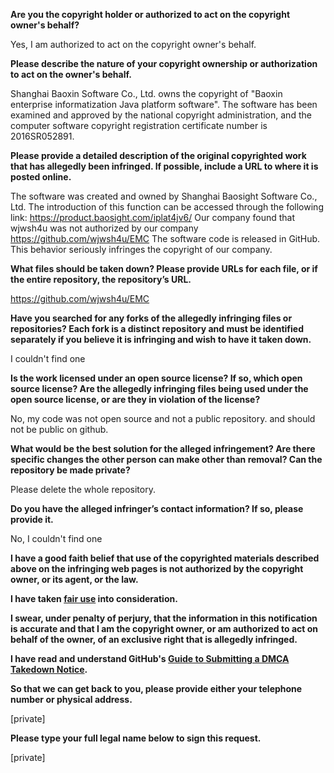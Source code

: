 **Are you the copyright holder or authorized to act on the copyright owner's behalf?**

Yes, I am authorized to act on the copyright owner's behalf.

**Please describe the nature of your copyright ownership or authorization to act on the owner's behalf.**

Shanghai Baoxin Software Co., Ltd. owns the copyright of "Baoxin enterprise informatization Java platform software". The software has been examined and approved by the national copyright administration, and the computer software copyright registration certificate number is 2016SR052891.

**Please provide a detailed description of the original copyrighted work that has allegedly been infringed. If possible, include a URL to where it is posted online.**

The software was created and owned by Shanghai Baosight Software Co., Ltd. The introduction of this function can be accessed through the following link:
https://product.baosight.com/iplat4jv6/
Our company found that wjwsh4u was not authorized by our company https://github.com/wjwsh4u/EMC The software code is released in GitHub. This behavior seriously infringes the copyright of our company.  

**What files should be taken down? Please provide URLs for each file, or if the entire repository, the repository’s URL.**

https://github.com/wjwsh4u/EMC

**Have you searched for any forks of the allegedly infringing files or repositories? Each fork is a distinct repository and must be identified separately if you believe it is infringing and wish to have it taken down.**

I couldn't find one

**Is the work licensed under an open source license? If so, which open source license? Are the allegedly infringing files being used under the open source license, or are they in violation of the license?**

No, my code was not open source and not a public repository. and should not be public on github.

**What would be the best solution for the alleged infringement? Are there specific changes the other person can make other than removal? Can the repository be made private?**

Please delete the whole repository.

**Do you have the alleged infringer’s contact information? If so, please provide it.**

No, I couldn't find one

**I have a good faith belief that use of the copyrighted materials described above on the infringing web pages is not authorized by the copyright owner, or its agent, or the law.**

**I have taken <a href="https://www.lumendatabase.org/topics/22">fair use</a> into consideration.**

**I swear, under penalty of perjury, that the information in this notification is accurate and that I am the copyright owner, or am authorized to act on behalf of the owner, of an exclusive right that is allegedly infringed.**

**I have read and understand GitHub's <a href="https://docs.github.com/articles/guide-to-submitting-a-dmca-takedown-notice/">Guide to Submitting a DMCA Takedown Notice</a>.**

**So that we can get back to you, please provide either your telephone number or physical address.**

[private]  

**Please type your full legal name below to sign this request.**

[private]  
